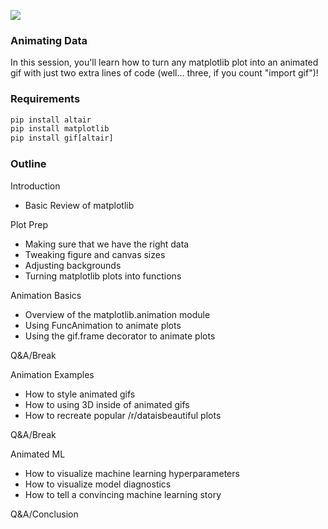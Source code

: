 ![](https://external-content.duckduckgo.com/iu/?u=https%3A%2F%2Fraw.githubusercontent.com%2Fpymc-devs%2Fpymc3%2Fmaster%2Fdocs%2Fodsc_logo.png&f=1&nofb=1)



### Animating Data

In this session, you'll learn how to turn any matplotlib plot into an animated gif with just two extra lines of code (well... three, if you  count "import gif")!



### Requirements

```python
pip install altair
pip install matplotlib
pip install gif[altair]
```



### Outline

Introduction

- Basic Review of matplotlib

Plot Prep

- Making sure that we have the right data
- Tweaking figure and canvas sizes
- Adjusting backgrounds
- Turning matplotlib plots into functions

Animation Basics

- Overview of the matplotlib.animation module
- Using FuncAnimation to animate plots
- Using the gif.frame decorator to animate plots

Q&A/Break

Animation Examples

- How to style animated gifs
- How to using 3D inside of animated gifs
- How to recreate popular /r/dataisbeautiful plots

Q&A/Break

Animated ML

- How to visualize machine learning hyperparameters
- How to visualize model diagnostics
- How to tell a convincing machine learning story

Q&A/Conclusion